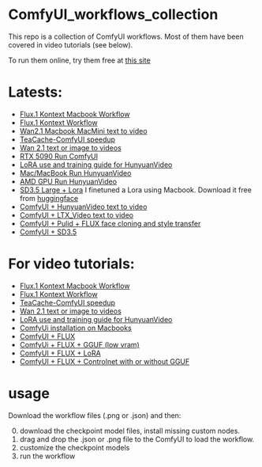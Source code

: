 # ComfyUI_workflows_collection

This repo is a collection of ComfyUI workflows. Most of them have been covered in video tutorials (see below).

To run them online, try them free at [this site](https://agireact.com)

# Latests:

* [Flux.1 Kontext Macbook Workflow](https://youtu.be/y0BsNT7ihxs) 
* [Flux.1 Kontext Workflow](https://youtu.be/vffPMtIsqGg) 
* [Wan2.1 Macbook MacMini text to video](https://youtu.be/SAX-Pue7kSw) 
* [TeaCache-ComfyUI speedup](https://youtu.be/q6mZLBiKZ2M) 
* [Wan 2.1 text or image to videos](https://youtu.be/tBKd2vB4n2o)
* [RTX 5090 Run ComfyUI](https://youtu.be/WgWeDxJUoD0)
* [LoRA use and training guide for HunyuanVideo](https://youtu.be/q2g82ePnZVs)
* [Mac/MacBook Run HunyuanVideo](https://youtu.be/W6g_mCARTfM)
* [AMD GPU Run HunyuanVideo](https://youtu.be/I6jzCJIii_o)
* [SD3.5 Large + Lora](https://youtu.be/OuTEUrf4vvo) 
  I finetuned a Lora using Macbook. Download it free from [huggingface](https://huggingface.co/Ttio2/sketch_shouxin)
* [ComfyUI + HunyuanVideo text to video](https://youtu.be/R2VPQtJfTDY)
* [ComfyUI + LTX_Video text to video](https://youtu.be/A0FSyx2E5tI)
* [ComfyUI + Pulid + FLUX face cloning and style transfer](https://youtu.be/R1CKgzkOEYk)
* [ComfyUI + SD3.5](https://youtu.be/8HYVAzYRYV4)

# For video tutorials:

* [Flux.1 Kontext Macbook Workflow](https://youtu.be/y0BsNT7ihxs) 
* [Flux.1 Kontext Workflow](https://youtu.be/vffPMtIsqGg) 
* [TeaCache-ComfyUI speedup](https://youtu.be/q6mZLBiKZ2M)
* [Wan 2.1 text or image to videos](https://youtu.be/tBKd2vB4n2o)
* [LoRA use and training guide for HunyuanVideo](https://youtu.be/q2g82ePnZVs)
* [ComfyUi installation on Macbooks](https://youtu.be/ZCswfm0dBYY)
* [ComfyUI + FLUX](https://youtu.be/ZCswfm0dBYY)
* [ComfyUi + FLUX + GGUF (low vram) ](https://youtu.be/9Sg9tHdTzRs)
* [ComfyUI + FLUX + LoRA](https://youtu.be/HhXPnjFE3uc)
* [ComfyUI + FLUX + Controlnet with or without GGUF](https://youtu.be/NRnU83vBkTs)

# usage

Download the workflow files (.png or .json) and then: 

0. download the checkpoint model files, install missing custom nodes.
1. drag and drop the .json or .png file to the ComfyUI to load the workflow.
2. customize the checkpoint models
3. run the workflow 

